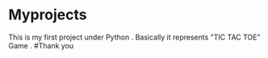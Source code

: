 # Myprojects
This is my first project under Python .
Basically it represents "TIC TAC TOE" Game .
#Thank you

